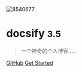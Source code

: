 <!-- _coverpage.md -->

![8540677](C:\Users\QIN\docsify\images\8540677.jpg)

# docsify <small>3.5</small>

> 一个神奇的个人博客.....

[GitHub](https://github.com/liqinliq/chali) 
[Get Started](/README.md)